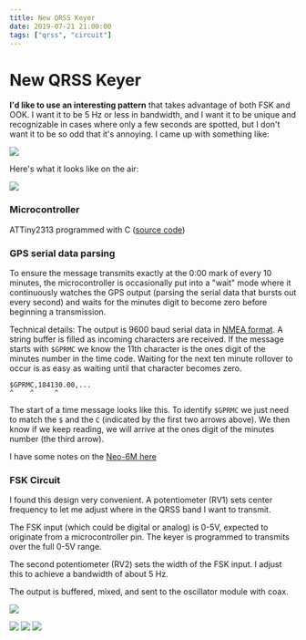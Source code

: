 ```yaml
---
title: New QRSS Keyer
date: 2019-07-21 21:00:00
tags: ["qrss", "circuit"]
---
```


# New QRSS Keyer

**I'd like to use an interesting pattern** that takes advantage of both FSK and OOK. I want it to be 5 Hz or less in bandwidth, and I want it to be unique and recognizable in cases where only a few seconds are spotted, but I don't want it to be so odd that it's annoying. I came up with something like:

<div class="text-center">

[![](https://swharden.com/static/2019/07/21/pattern_thumb.jpg)](https://swharden.com/static/2019/07/21/pattern.jpg)

</div>

Here's what it looks like on the air:

<div class="text-center img-border">

[![](https://swharden.com/static/2019/07/21/WD4ELG-30.1907210830.d1c3ee1f06_thumb.jpg)](https://swharden.com/static/2019/07/21/WD4ELG-30.1907210830.d1c3ee1f06.jpg)

</div>

### Microcontroller
ATTiny2313 programmed with C ([source code](https://github.com/swharden/QRSS-hardware/tree/master/builds/keyer/main.c))

### GPS serial data parsing
To ensure the message transmits exactly at the 0:00 mark of every 10 minutes, the microcontroller is occasionally put into a "wait" mode where it continuously watches the GPS output (parsing the serial data that bursts out every second) and waits for the minutes digit to become zero before beginning a transmission.

Technical details: The output is 9600 baud serial data in [NMEA format](https://www.gpsinformation.org/dale/nmea.htm). A string buffer is filled as incoming characters are received. If the message starts with `$GPRMC` we know the 11th character is the ones digit of the minutes number in the time code. Waiting for the next ten minute rollover to occur is as easy as waiting until that character becomes zero.

```
$GPRMC,184130.00,...
^    ^     ^
```

The start of a time message looks like this. To identify `$GPRMC` we just need to match the `$` and the `C` (indicated by the first two arrows above). We then know if we keep reading, we will arrive at the ones digit of the minutes number (the third arrow).

I have some notes on the [Neo-6M here](https://github.com/swharden/AVR-projects/tree/master/uBlox%20Neo-6M)

### FSK Circuit

I found this design very convenient. A potentiometer (RV1) sets center frequency to let me adjust where in the QRSS band I want to transmit. 

The FSK input (which could be digital or analog) is 0-5V, expected to originate from a microcontroller pin. The keyer is programmed to transmits over the full 0-5V range.

The second potentiometer (RV2) sets the width of the FSK input. I adjust this to achieve a bandwidth of about 5 Hz.

The output is buffered, mixed, and sent to the oscillator module with coax.

<div class="text-center">

[![](https://swharden.com/static/2019/07/21/fsk-circuit_thumb.jpg)](https://swharden.com/static/2019/07/21/fsk-circuit.jpg)

</div>

<div class="text-center img-border">

[![](https://swharden.com/static/2019/07/21/2019-07-19-keyer_thumb.jpg)](https://swharden.com/static/2019/07/21/2019-07-19-keyer.jpg)
[![](https://swharden.com/static/2019/07/21/2019-07-19-modules_thumb.jpg)](https://swharden.com/static/2019/07/21/2019-07-19-modules.jpg)
[![](https://swharden.com/static/2019/07/21/2019-07-31_thumb.jpg)](https://swharden.com/static/2019/07/21/2019-07-31.jpg)

</div>
